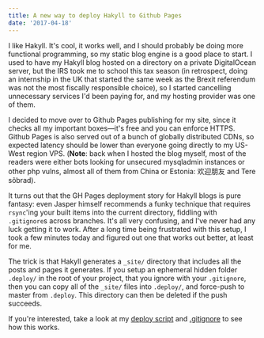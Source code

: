 ```yaml
---
title: A new way to deploy Hakyll to Github Pages
date: '2017-04-18'
---
```


I like Hakyll. It's cool, it works well, and I should probably be doing more
functional programming, so my static blog engine is a good place to start.  I
used to have my Hakyll blog hosted on a directory on a private DigitalOcean
server, but the IRS took me to school this tax season (in retrospect, doing an
internship in the UK that started the same week as the Brexit referendum was
not the most fiscally responsible choice), so I started cancelling unnecessary
services I'd been paying for, and my hosting provider was one of them.

I decided to move over to Github Pages publishing for my site, since it checks
all my important boxes&mdash;it's free and you can enforce HTTPS. Github Pages
is also served out of a bunch of globally distributed CDNs, so expected latency
should be lower than everyone going directly to my US-West region VPS. (**Note**:
back when I hosted the blog myself, most of the readers were either bots
looking for unsecured mysqladmin instances or other php vulns, almost all of
them from China or Estonia: 欢迎朋友 and Tere sõbrad).

It turns out that the GH Pages deployment story for Hakyll blogs is pure
fantasy: even Jasper himself recommends a funky technique that requires
`rsync`'ing your built items into the current directory, fiddling with
`.gitignore`s across branches. It's all very confusing, and I've never had any
luck getting it to work.  After a long time being frustrated with this setup, I
took a few minutes today and figured out one that works out better, at least
for me.

The trick is that Hakyll generates a `_site/` directory that includes all the
posts and pages it generates. If you setup an ephemeral hidden folder
`.deploy/` in the root of your project, that you ignore with your `.gitignore`,
then you can copy all of the `_site/` files into `.deploy/`, and force-push to
master from `.deploy`. This directory can then be deleted if the push succeeds.

If you're interested, take a look at my [deploy
script](https://github.com/a10y/a10y.github.io/blob/develop/scripts/deploy.sh)
and
[.gitignore](https://github.com/a10y/a10y.github.io/blob/develop/.gitignore) to
see how this works.
